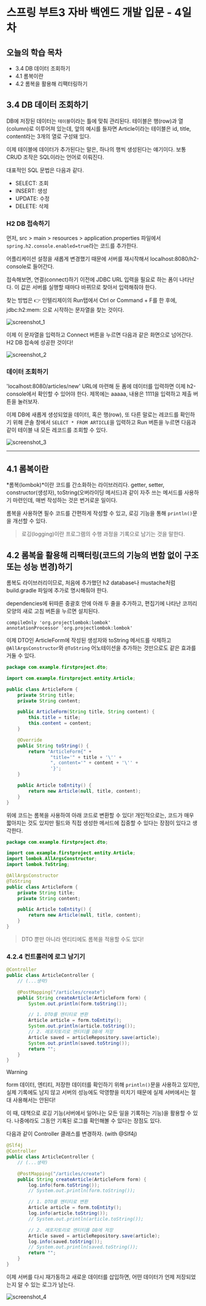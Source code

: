 # 스프링 부트3 자바 백엔드 개발 입문 - 4일차

## 오늘의 학습 목차

- 3.4 DB 데이터 조회하기
- 4.1 롬복이란
- 4.2 롬복을 활용해 리팩터링하기

## 3.4 DB 데이터 조회하기

DB에 저장된 데이터는 `테이블`이라는 틀에 맞춰 관리된다. 테이블은 행(row)과 열(column)로 이루어져 있는데, 앞의 예시를 들자면 Article이라는 테이블은 id, title, content라는 3개의 열로 구성돼 있다.

이제 테이블에 데이터가 추가된다는 말은, 하나의 행씩 생성된다는 얘기이다. 보통 CRUD 조작은 SQL이라는 언어로 이뤄진다.

대표적인 SQL 문법은 다음과 같다.

- SELECT: 조회
- INSERT: 생성
- UPDATE: 수정
- DELETE: 삭제

### H2 DB 접속하기

먼저, src > main > resources > application.properties 파일에서 `spring.h2.console.enabled=true`라는 코드를 추가한다.

어플리케이션 설정을 새롭게 변경했기 때문에 서버를 재시작해서 localhost:8080/h2-console로 들어간다.

접속해보면, 연결(connect)하기 이전에 JDBC URL 입력을 필요로 하는 폼이 나타난다. 이 값은 서버를 실행할 때마다 바뀌므로 찾아서 입력해줘야 한다.

찾는 방법은 👉 인텔리제이의 Run탭에서 Ctrl or Command + F를 한 후에, jdbc:h2:mem: 으로 시작하는 문자열을 찾는 것이다.

![screenshot_1](./screenshot_1.png)

이제 이 문자열을 입력하고 Connect 버튼을 누르면 다음과 같은 화면으로 넘어간다. H2 DB 접속에 성공한 것이다!

![screenshot_2](./screenshot_2.png)

### 데이터 조회하기

'localhost:8080/articles/new' URL에 마련해 둔 폼에 데이터를 입력하면 이제 h2-console에서 확인할 수 있어야 한다. 제목에는 aaaaa, 내용은 1111을 입력하고 제출 버튼을 눌러보자.

이제 DB에 새롭게 생성되었을 데이터, 혹은 행(row), 또 다른 말로는 레코드를 확인하기 위해 콘솔 창에서 `SELECT * FROM ARTICLE`을 입력하고 Run 버튼을 누르면 다음과 같이 테이블 내 모든 레코드를 조회할 수 있다.

![screenshot_3](./screenshot_3.png)

---

## 4.1 롬복이란

*롬복(lombok)*이란 코드를 간소화하는 라이브러리다. getter, setter, constructor(생성자), toString(오버라이딩 메서드)과 같이 자주 쓰는 메서드를 사용하기 마련인데, 매번 작성하는 것은 번거로운 일이다.

롬복을 사용하면 필수 코드를 간편하게 작성할 수 있고, 로깅 기능을 통해 `println()`문을 개선할 수 있다.

> 로깅(logging)이란 프로그램의 수행 과정을 기록으로 남기는 것을 말한다.

## 4.2 롬복을 활용해 리팩터링(코드의 기능의 변함 없이 구조 또는 성능 변경)하기

롬복도 라이브러리이므로, 처음에 추가했던 h2 database나 mustache처럼 build.gradle 파일에 추가로 명시해줘야 한다.

dependencies에 뒤따른 중괄호 안에 아래 두 줄을 추가하고, 편집기에 나타난 코끼리 모양의 새로 고침 버튼을 누르면 설치된다.

```text
compileOnly 'org.projectlombok:lombok'
annotationProcessor 'org.projectlombok:lombok'
```

이제 DTO인 ArticleForm에 작성된 생성자와 toString 메서드를 삭제하고 `@AllArgsConstructor`와 `@ToString` 어노테이션을 추가하는 것만으로도 같은 효과를 거둘 수 있다.

```java
package com.example.firstproject.dto;

import com.example.firstproject.entity.Article;

public class ArticleForm {
    private String title;
    private String content;

    public ArticleForm(String title, String content) {
        this.title = title;
        this.content = content;
    }

    @Override
    public String toString() {
        return "ArticleForm{" +
                "title='" + title + '\'' +
                ", content='" + content + '\'' +
                '}';
    }

    public Article toEntity() {
        return new Article(null, title, content);
    }
}
```

위에 코드는 롬복을 사용하여 아래 코드로 변환할 수 있다! 개인적으로는, 코드가 매우 짧아지는 것도 있지만 필드와 직접 생성한 메서드에 집중할 수 있다는 장점이 있다고 생각한다.

```java
package com.example.firstproject.dto;

import com.example.firstproject.entity.Article;
import lombok.AllArgsConstructor;
import lombok.ToString;

@AllArgsConstructor
@ToString
public class ArticleForm {
    private String title;
    private String content;

    public Article toEntity() {
        return new Article(null, title, content);
    }
}
```

> DTO 뿐만 아니라 엔티티에도 롬복을 적용할 수도 있다!

### 4.2.4 컨트롤러에 로그 남기기

```java
@Controller
public class ArticleController {
    // (...생략)

    @PostMapping("/articles/create")
    public String createArticle(ArticleForm form) {
        System.out.println(form.toString());

        // 1. DTO를 엔티티로 변환
        Article article = form.toEntity();
        System.out.println(article.toString());
        // 2. 레포지토리로 엔티티를 DB에 저장
        Article saved = articleRepository.save(article);
        System.out.println(saved.toString());
        return "";
    }
}
```

> [!WARNING]
> form 데이터, 엔티티, 저장한 데이터를 확인하기 위해 `println()`문을 사용하고 있지만, 실제 기록에도 남지 않고 서버의 성능에도 악영향을 미치기 때문에 실제 서버에서는 절대 사용해서는 안된다!

이 때, 대책으로 로깅 기능(서버에서 일어나는 모든 일을 기록하는 기능)을 활용할 수 있다. 나중에라도 그동안 기록된 로그를 확인해볼 수 있다는 장점도 있다.

다음과 같이 Controller 클래스를 변경하자. (with @Slf4j)

```java
@Slf4j
@Controller
public class ArticleController {
    // (...생략)

    @PostMapping("/articles/create")
    public String createArticle(ArticleForm form) {
        log.info(form.toString());
        // System.out.println(form.toString());

        // 1. DTO를 엔티티로 변환
        Article article = form.toEntity();
        log.info(article.toString());
        // System.out.println(article.toString());

        // 2. 레포지토리로 엔티티를 DB에 저장
        Article saved = articleRepository.save(article);
        log.info(saved.toString());
        // System.out.println(saved.toString());
        return "";
    }
}
```

이제 서버를 다시 재가동하고 새로운 데이터를 삽입하면, 어떤 데이터가 언제 저장되었는지 알 수 있는 로그가 남는다.

![screenshot_4](./screenshot_4.png)
